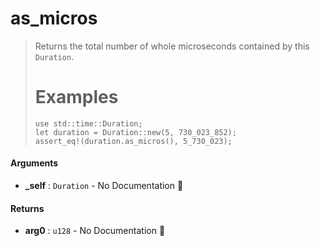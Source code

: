 # as\_micros

>  Returns the total number of whole microseconds contained by this `Duration`.
>  # Examples
>  ```
>  use std::time::Duration;
>  let duration = Duration::new(5, 730_023_852);
>  assert_eq!(duration.as_micros(), 5_730_023);
>  ```

#### Arguments

- **\_self** : `Duration` \- No Documentation 🚧

#### Returns

- **arg0** : `u128` \- No Documentation 🚧